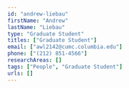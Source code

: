 ```yaml
---
id: "andrew-liebau"
firstName: "Andrew"
lastName: "Liebau"
type: "Graduate Student"
titles: ["Graduate Student"]
email: ["awl2142@cumc.columbia.edu"]
phone: ["(212) 851-4566"]
researchAreas: []
tags: ["People", "Graduate Student"]
urls: []
---
```

